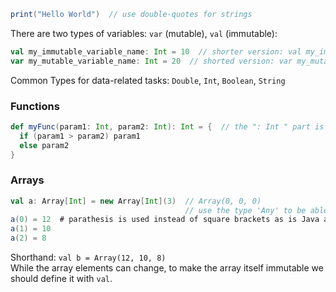 ```scala
print("Hello World")  // use double-quotes for strings
```
There are two types of variables: `var` (mutable), `val` (immutable):
```scala
val my_immutable_variable_name: Int = 10  // shorter version: val my_immutable_variable_name = 10
var my_mutable_variable_name: Int = 20  // shorted version: var my_mutable_variable_name = 20
```

Common Types for data-related tasks: `Double`, `Int`, `Boolean`, `String`

### Functions
```scala
def myFunc(param1: Int, param2: Int): Int = {  // the ": Int " part is not necessary
  if (param1 > param2) param1
  else param2
}
```
### Arrays
```scala
val a: Array[Int] = new Array[Int](3)  // Array(0, 0, 0) 
                                       // use the type 'Any' to be able to use elements of mixed types in the array
a(0) = 12  # parathesis is used instead of square brackets as is Java and Python
a(1) = 10
a(2) = 8
```
Shorthand: `val b = Array(12, 10, 8)`  
While the array elements can change, to make the array itself immutable we should define it with `val`.
